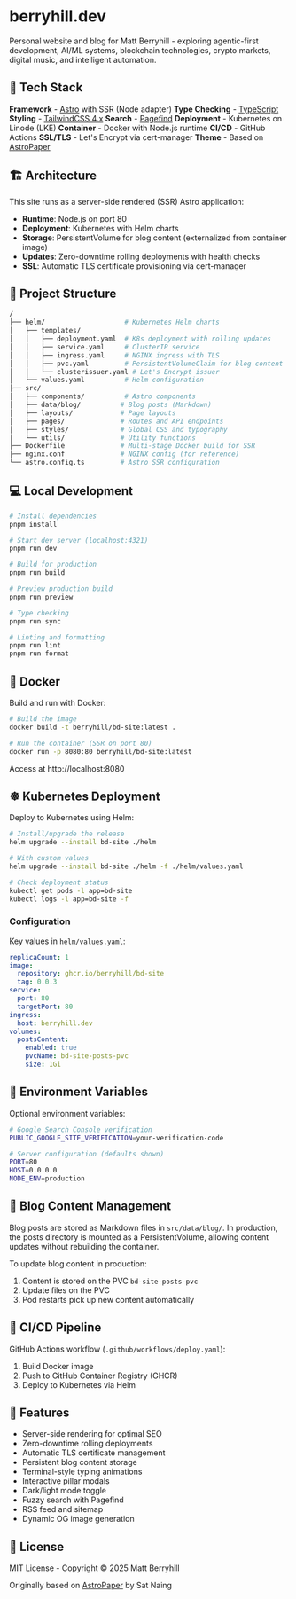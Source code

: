 # berryhill.dev

Personal website and blog for Matt Berryhill - exploring agentic-first development, AI/ML systems, blockchain technologies, crypto markets, digital music, and intelligent automation.

## 🚀 Tech Stack

**Framework** - [Astro](https://astro.build/) with SSR (Node adapter)
**Type Checking** - [TypeScript](https://www.typescriptlang.org/)
**Styling** - [TailwindCSS 4.x](https://tailwindcss.com/)
**Search** - [Pagefind](https://pagefind.app/)
**Deployment** - Kubernetes on Linode (LKE)
**Container** - Docker with Node.js runtime
**CI/CD** - GitHub Actions
**SSL/TLS** - Let's Encrypt via cert-manager
**Theme** - Based on [AstroPaper](https://github.com/satnaing/astro-paper)

## 🏗️ Architecture

This site runs as a server-side rendered (SSR) Astro application:

- **Runtime**: Node.js on port 80
- **Deployment**: Kubernetes with Helm charts
- **Storage**: PersistentVolume for blog content (externalized from container image)
- **Updates**: Zero-downtime rolling deployments with health checks
- **SSL**: Automatic TLS certificate provisioning via cert-manager

## 📁 Project Structure

```bash
/
├── helm/                    # Kubernetes Helm charts
│   ├── templates/
│   │   ├── deployment.yaml  # K8s deployment with rolling updates
│   │   ├── service.yaml     # ClusterIP service
│   │   ├── ingress.yaml     # NGINX ingress with TLS
│   │   ├── pvc.yaml         # PersistentVolumeClaim for blog content
│   │   └── clusterissuer.yaml # Let's Encrypt issuer
│   └── values.yaml          # Helm configuration
├── src/
│   ├── components/          # Astro components
│   ├── data/blog/          # Blog posts (Markdown)
│   ├── layouts/            # Page layouts
│   ├── pages/              # Routes and API endpoints
│   ├── styles/             # Global CSS and typography
│   └── utils/              # Utility functions
├── Dockerfile              # Multi-stage Docker build for SSR
├── nginx.conf              # NGINX config (for reference)
└── astro.config.ts         # Astro SSR configuration
```

## 💻 Local Development

```bash
# Install dependencies
pnpm install

# Start dev server (localhost:4321)
pnpm run dev

# Build for production
pnpm run build

# Preview production build
pnpm run preview

# Type checking
pnpm run sync

# Linting and formatting
pnpm run lint
pnpm run format
```

## 🐳 Docker

Build and run with Docker:

```bash
# Build the image
docker build -t berryhill/bd-site:latest .

# Run the container (SSR on port 80)
docker run -p 8080:80 berryhill/bd-site:latest
```

Access at http://localhost:8080

## ☸️ Kubernetes Deployment

Deploy to Kubernetes using Helm:

```bash
# Install/upgrade the release
helm upgrade --install bd-site ./helm

# With custom values
helm upgrade --install bd-site ./helm -f ./helm/values.yaml

# Check deployment status
kubectl get pods -l app=bd-site
kubectl logs -l app=bd-site -f
```

### Configuration

Key values in `helm/values.yaml`:

```yaml
replicaCount: 1
image:
  repository: ghcr.io/berryhill/bd-site
  tag: 0.0.3
service:
  port: 80
  targetPort: 80
ingress:
  host: berryhill.dev
volumes:
  postsContent:
    enabled: true
    pvcName: bd-site-posts-pvc
    size: 1Gi
```

## 🔐 Environment Variables

Optional environment variables:

```bash
# Google Search Console verification
PUBLIC_GOOGLE_SITE_VERIFICATION=your-verification-code

# Server configuration (defaults shown)
PORT=80
HOST=0.0.0.0
NODE_ENV=production
```

## 📝 Blog Content Management

Blog posts are stored as Markdown files in `src/data/blog/`. In production, the posts directory is mounted as a PersistentVolume, allowing content updates without rebuilding the container.

To update blog content in production:
1. Content is stored on the PVC `bd-site-posts-pvc`
2. Update files on the PVC
3. Pod restarts pick up new content automatically

## 🚢 CI/CD Pipeline

GitHub Actions workflow (`.github/workflows/deploy.yaml`):
1. Build Docker image
2. Push to GitHub Container Registry (GHCR)
3. Deploy to Kubernetes via Helm

## 🎨 Features

- Server-side rendering for optimal SEO
- Zero-downtime rolling deployments
- Automatic TLS certificate management
- Persistent blog content storage
- Terminal-style typing animations
- Interactive pillar modals
- Dark/light mode toggle
- Fuzzy search with Pagefind
- RSS feed and sitemap
- Dynamic OG image generation

## 📜 License

MIT License - Copyright © 2025 Matt Berryhill

Originally based on [AstroPaper](https://github.com/satnaing/astro-paper) by Sat Naing
